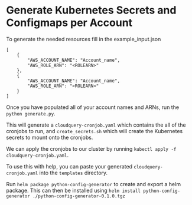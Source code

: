 # Generate Kubernetes Secrets and Configmaps per Account 

To generate the needed resources fill in the example_input.json 

```
[
    {
        "AWS_ACCOUNT_NAME": "Account_name",
        "AWS_ROLE_ARN": "<ROLEARN>"
    },
    {
        "AWS_ACCOUNT_NAME": "Account_name",
        "AWS_ROLE_ARN": "<ROLEARN>"
    }
]
```

Once you have populated all of your account names and ARNs, run the `python generate.py`.

This will generate a `cloudquery-cronjob.yaml` which contains the all of the cronjobs to run, and `create_secrets.sh` which will create the Kubernetes secrets to mount onto the cronjobs. 

We can apply the cronjobs to our cluster by running `kubectl apply -f cloudquery-cronjob.yaml`. 

To use this with help, you can paste your generated `cloudquery-cronjob.yaml` into the `templates` directory. 

Run `helm package python-config-generator` to create and export a helm package. This can then be installed using `helm install python-config-generator ./python-config-generator-0.1.0.tgz` 